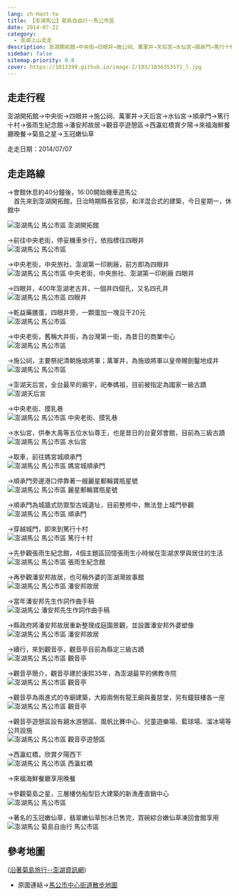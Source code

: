 ```yaml
---
lang: zh-Hant-tw
title: 【澎湖馬公】菊島自由行－馬公市區
date: 2014-07-22
category: 
  - 澎湖上山走走
description: 澎湖開拓館→中央街→四眼井→施公祠、萬軍井→天后宮→水仙宮→順承門→篤行十村→張雨生紀念館→潘安邦故居→觀音亭遊憩區→西瀛虹橋賞夕陽→來福海鮮餐廳晚餐→菊島之星→玉冠嫩仙草
sidebar: false
sitemap.priority: 0.8
cover: https://1013399.github.io/image-2/103/1036353571_l.jpg
---
```


## 走走行程
澎湖開拓館→中央街→四眼井→施公祠、萬軍井→天后宮→水仙宮→順承門→篤行十村→張雨生紀念館→潘安邦故居→觀音亭遊憩區→西瀛虹橋賞夕陽→來福海鮮餐廳晚餐→菊島之星→玉冠嫩仙草

<!-- more -->

走走日期：2014/07/07

## 走走路線
→會館休息約40分鐘後，16:00開始機車遊馬公  
　首先來到澎湖開拓館，日治時期縣長官邸，和洋混合式的建築，今日星期一，休館中  

![澎湖馬公 馬公市區 澎湖開拓館](https://1013399.github.io/image-2/103/1036356354_l.jpg)

→前往中央老街，停妥機車步行，依指標往四眼井  
![澎湖馬公 馬公市區](https://1013399.github.io/image-2/103/1036349256_l.jpg)

→中央老街，中央旅社、澎湖第一印刷廠，前方即為四眼井  
![澎湖馬公 馬公市區 中央老街，中央旅社、澎湖第一印刷廠 四眼井](https://1013399.github.io/image-2/103/1036351051_l.jpg)

→四眼井，400年澎湖老古井，一個井四個孔，又名四孔井  
![澎湖馬公 馬公市區 四眼井](https://1013399.github.io/image-2/103/1036353986_l.jpg)

→乾益藥膳蛋，四眼井旁，一顆蛋加一塊豆干20元  
![澎湖馬公 馬公市區](https://1013399.github.io/image-2/103/1036354641_l.jpg)

→中央老街，舊稱大井街，為台灣第一街，為昔日的商業中心  
![澎湖馬公 馬公市區](https://1013399.github.io/image-2/103/1036353571_l.jpg)

→施公祠，主要祭祀清朝施琅將軍；萬軍井，為施琅將軍以皇帝賜劍鑿地成井  
![澎湖馬公 馬公市區](https://1013399.github.io/image-2/103/1036354642_l.jpg)

→澎湖天后宮，全台最早的廟宇，祀奉媽祖，目前被指定為國家一級古蹟  
![澎湖天后宮](https://1013399.github.io/image-2/103/1036355350_l.jpg)

→中央老街、摸乳巷  
![澎湖馬公 馬公市區 中央老街、摸乳巷](https://1013399.github.io/image-2/103/1036355234_l.jpg)

→水仙宮，供奉大禹等五位水仙尊王，也是昔日的台夏郊會館，目前為三級古蹟  
![澎湖馬公 馬公市區 水仙宮](https://1013399.github.io/image-2/103/1036354644_l.jpg)

→取車，前往媽宮城順承門  
![澎湖馬公 馬公市區 媽宮城順承門](https://1013399.github.io/image-2/103/1036355353_l.jpg)

→順承門旁邊港口停靠著一艘麗星郵輪寶瓶星號  
![澎湖馬公 馬公市區 麗星郵輪寶瓶星號](https://1013399.github.io/image-2/103/1036355041_l.jpg)

→順承門為城牆式防禦型古城遺址，目前整修中，無法登上城門參觀  
![澎湖馬公 馬公市區 順承門](https://1013399.github.io/image-2/103/1036353057_l.jpg)

→穿越城門，即來到篤行十村  
![澎湖馬公 馬公市區 篤行十村](https://1013399.github.io/image-2/103/1036349401_l.jpg)

→先參觀張雨生紀念館，4個主題區回憶張雨生小時候在澎湖求學與居住的生活  
![澎湖馬公 馬公市區 張雨生紀念館](https://1013399.github.io/image-2/103/1036354548_l.jpg)

→再參觀潘安邦故居，也可稱外婆的澎湖灣故事館  
![澎湖馬公 馬公市區 潘安邦故居](https://1013399.github.io/image-2/103/1036353991_l.jpg)

→當年潘安邦先生作詞作曲手稿  
![澎湖馬公 潘安邦先生作詞作曲手稿](https://1013399.github.io/image-2/103/1036353858_l.jpg)

→縣政府將潘安邦故居重新整理成庭園景觀，並設置潘安邦外婆塑像  
![澎湖馬公 馬公市區 潘安邦故居](https://1013399.github.io/image-2/103/1036354846_l.jpg)

→續行，來到觀音亭，觀音亭目前為縣定三級古蹟  
![澎湖馬公 馬公市區 觀音亭](https://1013399.github.io/image-2/103/1036351679_l.jpg)

→觀音亭簡介，觀音亭建於康熙35年，為澎湖最早的佛教寺院  
![澎湖馬公 馬公市區 觀音亭](https://1013399.github.io/image-2/103/1036351681_l.jpg)

→觀音亭為兩進式的寺廟建築，大殿兩側有龍王廟與養慈堂，另有鐘鼓樓各一座  
![澎湖馬公 馬公市區 觀音亭](https://1013399.github.io/image-2/103/1036349069_l.jpg)

→觀音亭遊憩區設有親水游憩區、風帆比賽中心、兒童遊樂場、藍球場、溜冰場等公共設施  
![澎湖馬公 馬公市區 觀音亭遊憩區](https://1013399.github.io/image-2/103/1036352966_l.jpg)

→西瀛虹橋，欣賞夕陽西下  
![澎湖馬公 馬公市區 西瀛虹橋](https://1013399.github.io/image-2/103/1036351052_l.jpg)

→來福海鮮餐廳享用晚餐

→參觀菊島之星，三層樓仿船型巨大建築的新漁產直銷中心  
![澎湖馬公 馬公市區](https://1013399.github.io/image-2/103/1036350098_l.jpg)

→著名的玉冠嫩仙草，翡翠嫩仙草刨冰已售完，買碗綜合嫩仙草凍回會館享用  
![澎湖馬公 菊島自由行 馬公市區](https://1013399.github.io/image-2/103/1036352970_l.jpg)  

## 參考地圖
([沿著菊島旅行--澎湖資訊網](http://www.phsea.com.tw/travel/index.php/Main_Page))  

- 原圖連結→[馬公市中心街道散步地圖](http://www.phsea.com.tw/travel/index.php/%E9%A6%AC%E5%85%AC%E5%B8%82%E5%8D%80%E7%BE%8E%E9%A3%9F%E5%9C%B0%E5%9C%96)